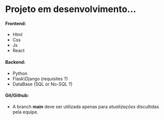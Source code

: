 # Projeto em desenvolvimento...

#### Frontend:
- Html
- Css
- Js
- React

#### Backend:
- Python
- Flask\Django (requisites ?)
- DataBase (SQL or No-SQL ?)

#### Git/Github:
- A branch <strong>main</strong> deve ser utilizada apenas para <em>atualizações</em> discultidas pela equipe.
